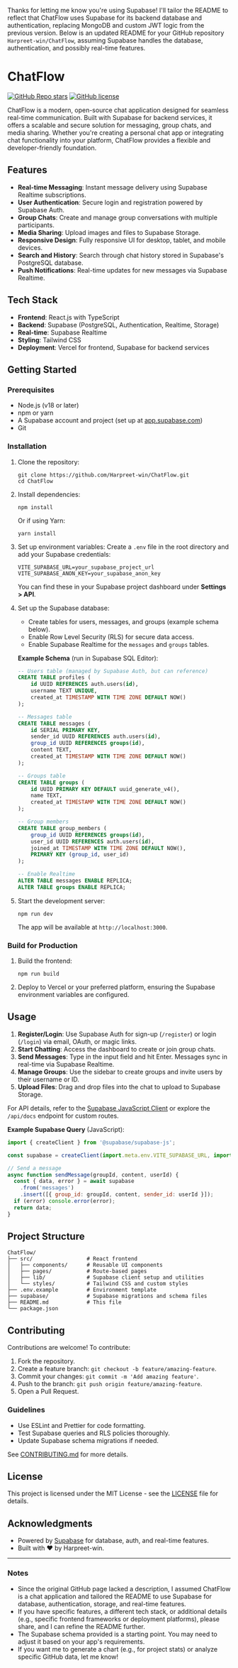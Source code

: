 Thanks for letting me know you're using Supabase! I'll tailor the README to reflect that ChatFlow uses Supabase for its backend database and authentication, replacing MongoDB and custom JWT logic from the previous version. Below is an updated README for your GitHub repository `Harpreet-win/ChatFlow`, assuming Supabase handles the database, authentication, and possibly real-time features.

# ChatFlow

[![GitHub Repo stars](https://img.shields.io/github/stars/Harpreet-win/ChatFlow?style=social)](https://github.com/Harpreet-win/ChatFlow) [![GitHub license](https://img.shields.io/github/license/Harpreet-win/ChatFlow)](https://github.com/Harpreet-win/ChatFlow)

ChatFlow is a modern, open-source chat application designed for seamless real-time communication. Built with Supabase for backend services, it offers a scalable and secure solution for messaging, group chats, and media sharing. Whether you're creating a personal chat app or integrating chat functionality into your platform, ChatFlow provides a flexible and developer-friendly foundation.

## Features

- **Real-time Messaging**: Instant message delivery using Supabase Realtime subscriptions.
- **User Authentication**: Secure login and registration powered by Supabase Auth.
- **Group Chats**: Create and manage group conversations with multiple participants.
- **Media Sharing**: Upload images and files to Supabase Storage.
- **Responsive Design**: Fully responsive UI for desktop, tablet, and mobile devices.
- **Search and History**: Search through chat history stored in Supabase's PostgreSQL database.
- **Push Notifications**: Real-time updates for new messages via Supabase Realtime.

## Tech Stack

- **Frontend**: React.js with TypeScript
- **Backend**: Supabase (PostgreSQL, Authentication, Realtime, Storage)
- **Real-time**: Supabase Realtime
- **Styling**: Tailwind CSS
- **Deployment**: Vercel for frontend, Supabase for backend services

## Getting Started

### Prerequisites

- Node.js (v18 or later)
- npm or yarn
- A Supabase account and project (set up at [app.supabase.com](https://app.supabase.com))
- Git

### Installation

1. Clone the repository:
   ```
   git clone https://github.com/Harpreet-win/ChatFlow.git
   cd ChatFlow
   ```

2. Install dependencies:
   ```
   npm install
   ```
   Or if using Yarn:
   ```
   yarn install
   ```

3. Set up environment variables:
   Create a `.env` file in the root directory and add your Supabase credentials:
   ```
   VITE_SUPABASE_URL=your_supabase_project_url
   VITE_SUPABASE_ANON_KEY=your_supabase_anon_key
   ```

   You can find these in your Supabase project dashboard under **Settings > API**.

4. Set up the Supabase database:
   - Create tables for users, messages, and groups (example schema below).
   - Enable Row Level Security (RLS) for secure data access.
   - Enable Supabase Realtime for the `messages` and `groups` tables.

   **Example Schema** (run in Supabase SQL Editor):
   ```sql
   -- Users table (managed by Supabase Auth, but can reference)
   CREATE TABLE profiles (
       id UUID REFERENCES auth.users(id),
       username TEXT UNIQUE,
       created_at TIMESTAMP WITH TIME ZONE DEFAULT NOW()
   );

   -- Messages table
   CREATE TABLE messages (
       id SERIAL PRIMARY KEY,
       sender_id UUID REFERENCES auth.users(id),
       group_id UUID REFERENCES groups(id),
       content TEXT,
       created_at TIMESTAMP WITH TIME ZONE DEFAULT NOW()
   );

   -- Groups table
   CREATE TABLE groups (
       id UUID PRIMARY KEY DEFAULT uuid_generate_v4(),
       name TEXT,
       created_at TIMESTAMP WITH TIME ZONE DEFAULT NOW()
   );

   -- Group members
   CREATE TABLE group_members (
       group_id UUID REFERENCES groups(id),
       user_id UUID REFERENCES auth.users(id),
       joined_at TIMESTAMP WITH TIME ZONE DEFAULT NOW(),
       PRIMARY KEY (group_id, user_id)
   );

   -- Enable Realtime
   ALTER TABLE messages ENABLE REPLICA;
   ALTER TABLE groups ENABLE REPLICA;
   ```

5. Start the development server:
   ```
   npm run dev
   ```
   The app will be available at `http://localhost:3000`.

### Build for Production

1. Build the frontend:
   ```
   npm run build
   ```

2. Deploy to Vercel or your preferred platform, ensuring the Supabase environment variables are configured.

## Usage

1. **Register/Login**: Use Supabase Auth for sign-up (`/register`) or login (`/login`) via email, OAuth, or magic links.
2. **Start Chatting**: Access the dashboard to create or join group chats.
3. **Send Messages**: Type in the input field and hit Enter. Messages sync in real-time via Supabase Realtime.
4. **Manage Groups**: Use the sidebar to create groups and invite users by their username or ID.
5. **Upload Files**: Drag and drop files into the chat to upload to Supabase Storage.

For API details, refer to the [Supabase JavaScript Client](https://supabase.com/docs/reference/javascript) or explore the `/api/docs` endpoint for custom routes.

**Example Supabase Query** (JavaScript):
```javascript
import { createClient } from '@supabase/supabase-js';

const supabase = createClient(import.meta.env.VITE_SUPABASE_URL, import.meta.env.VITE_SUPABASE_ANON_KEY);

// Send a message
async function sendMessage(groupId, content, userId) {
  const { data, error } = await supabase
    .from('messages')
    .insert([{ group_id: groupId, content, sender_id: userId }]);
  if (error) console.error(error);
  return data;
}
```

## Project Structure

```
ChatFlow/
├── src/                 # React frontend
│   ├── components/      # Reusable UI components
│   ├── pages/           # Route-based pages
│   ├── lib/             # Supabase client setup and utilities
│   └── styles/          # Tailwind CSS and custom styles
├── .env.example         # Environment template
├── supabase/            # Supabase migrations and schema files
├── README.md            # This file
└── package.json
```

## Contributing

Contributions are welcome! To contribute:

1. Fork the repository.
2. Create a feature branch: `git checkout -b feature/amazing-feature`.
3. Commit your changes: `git commit -m 'Add amazing feature'`.
4. Push to the branch: `git push origin feature/amazing-feature`.
5. Open a Pull Request.

### Guidelines
- Use ESLint and Prettier for code formatting.
- Test Supabase queries and RLS policies thoroughly.
- Update Supabase schema migrations if needed.

See [CONTRIBUTING.md](CONTRIBUTING.md) for more details.

## License

This project is licensed under the MIT License - see the [LICENSE](LICENSE) file for details.

## Acknowledgments

- Powered by [Supabase](https://supabase.com) for database, auth, and real-time features.
- Built with ❤️ by Harpreet-win.

---

### Notes
- Since the original GitHub page lacked a description, I assumed ChatFlow is a chat application and tailored the README to use Supabase for database, authentication, storage, and real-time features.
- If you have specific features, a different tech stack, or additional details (e.g., specific frontend frameworks or deployment platforms), please share, and I can refine the README further.
- The Supabase schema provided is a starting point. You may need to adjust it based on your app's requirements.
- If you want me to generate a chart (e.g., for project stats) or analyze specific GitHub data, let me know!
